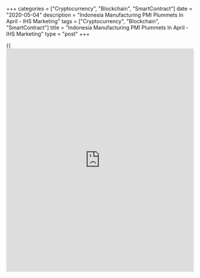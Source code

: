 +++
categories = ["Cryptocurrency", "Blockchain", "SmartContract"]
date = "2020-05-04"
description = "Indonesia Manufacturing PMI Plummets In April - IHS Marketing"
tags = ["Cryptocurrency", "Blockchain", "SmartContract"]
title = "Indonesia Manufacturing PMI Plummets In April - IHS Marketing"
type = "post"
+++

{{<iframe id="large-banner" src="https://www.bounty.group/#slide=5.0" width="100%" height="600" scrolling="no" style="border: 0px solid rgb(216, 221, 230); border-radius: 3px;">}}

The Indonesia manufacturing sector continued to contract in April, and
at a sharply faster rate because of the Covid-19 pandemic, the latest
survey from IHS Marketing revealed on Monday with a record low
manufacturing PMI score of 27.5.

That's down from 45.3 in March and it moves further beneath the boom-or-
bust line of 50 that separates expansion from contraction.

Individually, output and new orders both collapsed, while company
closures and entry restrictions disrupted supply chains.

Input costs rose solidly due to material shortages and a weakened
rupiah.

For comments and feedback [contact](https://www.playgroundfx.com/contact/): editorial@rtt[news](https://www.letsplayfx.com/blog/forex-news-website/).com

[Economic News][1]

 **What parts of the world are seeing the best (and worst) economic
performances lately? Click[here][2] to check out our [Econ Scorecard][2]
and find out! See up-to-the-moment [ranking](https://www.playgroundfx.com/blog/crypto-exchange-ranking/)s for the best and worst
performers in [GDP][3], [unemployment rate][4], [inflation][5] and much
more.**

   1. www.rtt[news](https://www.letsplayfx.com/blog/forex-news-website/).com/Content/EconomicNews.aspx
   2. www.rtt[news](https://www.letsplayfx.com/blog/forex-news-website/).com/economic-scorecard/world-rank/retail-sales/highest-performance.aspx
   3. www.rtt[news](https://www.letsplayfx.com/blog/forex-news-website/).com/economic-scorecard/world-rank/GDP/highest-performance.aspx
   4. www.rtt[news](https://www.letsplayfx.com/blog/forex-news-website/).com/economic-scorecard/world-rank/unemployment-rate/lowest-performance.aspx
   5. www.rtt[news](https://www.letsplayfx.com/blog/forex-news-website/).com/economic-scorecard/world-rank/CPI/highest-performance.aspx